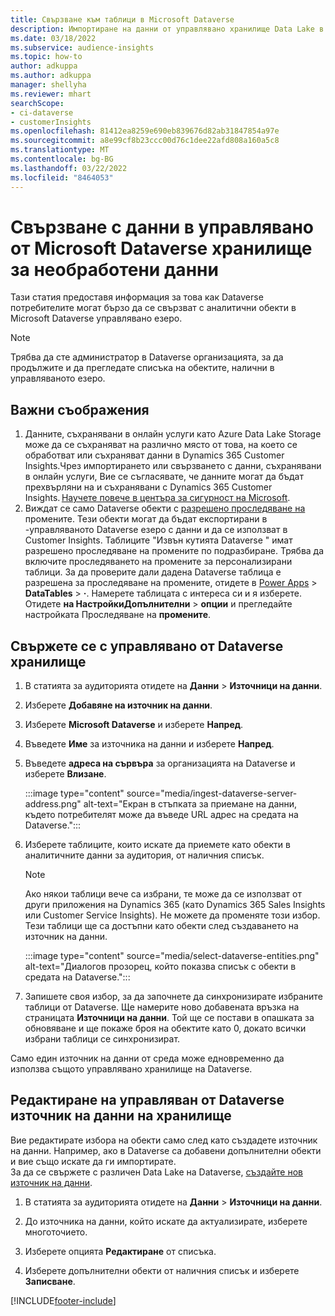 ```yaml
---
title: Свързване към таблици в Microsoft Dataverse
description: Импортиране на данни от управлявано хранилище Data Lake в Microsoft Dataverse.
ms.date: 03/18/2022
ms.subservice: audience-insights
ms.topic: how-to
author: adkuppa
ms.author: adkuppa
manager: shellyha
ms.reviewer: mhart
searchScope:
- ci-dataverse
- customerInsights
ms.openlocfilehash: 81412ea8259e690eb839676d82ab31847854a97e
ms.sourcegitcommit: a8e99cf8b23ccc00d76c1dee22afd808a160a5c8
ms.translationtype: MT
ms.contentlocale: bg-BG
ms.lasthandoff: 03/22/2022
ms.locfileid: "8464053"
---
```

# <a name="connect-to-data-in-a-microsoft-dataverse-managed-data-lake"></a>Свързване с данни в управлявано от Microsoft Dataverse хранилище за необработени данни

Тази статия предоставя информация за това как Dataverse потребителите могат бързо да се свързват с аналитични обекти в Microsoft Dataverse управлявано езеро. 

> [!NOTE]
> Трябва да сте администратор в Dataverse организацията, за да продължите и да прегледате списъка на обектите, налични в управляваното езеро.

## <a name="important-considerations"></a>Важни съображения

1. Данните, съхранявани в онлайн услуги като Azure Data Lake Storage може да се съхраняват на различно място от това, на което се обработват или съхраняват данни в Dynamics 365 Customer Insights.Чрез импортирането или свързването с данни, съхранявани в онлайн услуги, Вие се съгласявате, че данните могат да бъдат прехвърляни на и съхранявани с Dynamics 365 Customer Insights. [Научете повече в центъра за сигурност на Microsoft](https://www.microsoft.com/trust-center).
2. Виждат се само Dataverse обекти с [разрешено проследяване на](/power-platform/admin/enable-change-tracking-control-data-synchronization) промените. Тези обекти могат да бъдат експортирани в -управляваното Dataverse езеро с данни и да се използват в Customer Insights. Таблиците "Извън кутията Dataverse " имат разрешено проследяване на промените по подразбиране. Трябва да включите проследяването на промените за персонализирани таблици. За да проверите дали дадена Dataverse таблица е разрешена за проследяване на промените, отидете в [Power Apps](https://make.powerapps.com) > **DataTables** > **·**. Намерете таблицата с интереса си и я изберете. Отидете **на НастройкиДопълнителни** > **опции** и прегледайте настройката Проследяване на **промените**.

## <a name="connect-to-a-dataverse-managed-lake"></a>Свържете се с управлявано от Dataverse хранилище

1. В статията за аудиторията отидете на **Данни** > **Източници на данни**.

2. Изберете **Добавяне на източник на данни**.

3. Изберете **Microsoft Dataverse** и изберете **Напред**.

4. Въведете **Име** за източника на данни и изберете **Напред**. 

5. Въведете **адреса на сървъра** за организацията на Dataverse и изберете **Влизане**.

   :::image type="content" source="media/ingest-dataverse-server-address.png" alt-text="Екран в стъпката за приемане на данни, където потребителят може да въведе URL адрес на средата на Dataverse.":::

6. Изберете таблиците, които искате да приемете като обекти в аналитичните данни за аудитория, от наличния списък.    

   > [!NOTE]
   > Ако някои таблици вече са избрани, те може да се използват от други приложения на Dynamics 365 (като Dynamics 365 Sales Insights или Customer Service Insights). Не можете да променяте този избор. Тези таблици ще са достъпни като обекти след създаването на източник на данни.

   :::image type="content" source="media/select-dataverse-entities.png" alt-text="Диалогов прозорец, който показва списък с обекти в средата на Dataverse.":::

7. Запишете своя избор, за да започнете да синхронизирате избраните таблици от Dataverse. Ще намерите ново добавената връзка на страницата **Източници на данни**. Той ще се постави в опашката за обновяване и ще покаже броя на обектите като 0, докато всички избрани таблици се синхронизират.

Само един източник на данни от среда може едновременно да използва същото управлявано хранилище на Dataverse.

## <a name="edit-a-dataverse-managed-lake-data-source"></a>Редактиране на управляван от Dataverse източник на данни на хранилище

Вие редактирате избора на обекти само след като създадете източник на данни. Например, ако в Dataverse са добавени допълнителни обекти и вие също искате да ги импортирате.    
За да се свържете с различен Data Lake на Dataverse, [създайте нов източник на данни](#connect-to-a-dataverse-managed-lake).

1. В статията за аудиторията отидете на **Данни** > **Източници на данни**.

2. До източника на данни, който искате да актуализирате, изберете многоточието.

3. Изберете опцията **Редактиране** от списъка.

4. Изберете допълнителни обекти от наличния списък и изберете **Записване**.

[!INCLUDE[footer-include](../includes/footer-banner.md)]
